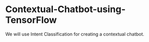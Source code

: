 # Contextual-Chatbot-using-TensorFlow
We will use Intent Classification for creating a contextual chatbot.
